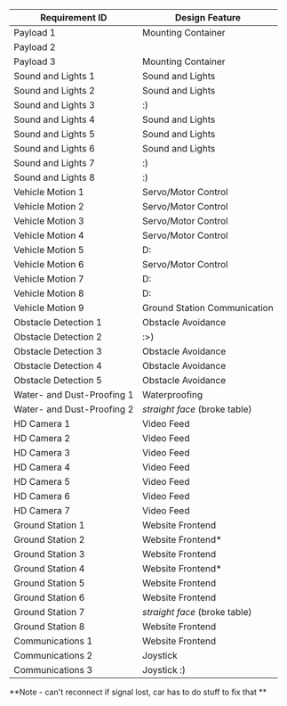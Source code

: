 | Requirement ID             | Design Feature               |
|----------------------------|------------------------------|
| Payload 1                  | Mounting Container           |
| Payload 2                  |                              |
| Payload 3                  | Mounting Container           |
| Sound and Lights 1         | Sound and Lights             |
| Sound and Lights 2         | Sound and Lights             |
| Sound and Lights 3         | :)                           |
| Sound and Lights 4         | Sound and Lights             |
| Sound and Lights 5         | Sound and Lights             |
| Sound and Lights 6         | Sound and Lights             |
| Sound and Lights 7         | :)                           |
| Sound and Lights 8         | :)                           |
| Vehicle Motion 1           | Servo/Motor Control          |
| Vehicle Motion 2           | Servo/Motor Control          |
| Vehicle Motion 3           | Servo/Motor Control          |
| Vehicle Motion 4           | Servo/Motor Control          |
| Vehicle Motion 5           | D:                           |
| Vehicle Motion 6           | Servo/Motor Control          |
| Vehicle Motion 7           | D:                           |
| Vehicle Motion 8           | D:                           |
| Vehicle Motion 9           | Ground Station Communication |
| Obstacle Detection 1       | Obstacle Avoidance           |
| Obstacle Detection 2       | :&gt;)                       |
| Obstacle Detection 3       | Obstacle Avoidance           |
| Obstacle Detection 4       | Obstacle Avoidance           |
| Obstacle Detection 5       | Obstacle Avoidance           |
| Water- and Dust-Proofing 1 | Waterproofing                |
| Water- and Dust-Proofing 2 | *straight face* (broke table)|
| HD Camera 1                | Video Feed                   |
| HD Camera 2                | Video Feed                   |
| HD Camera 3                | Video Feed                   |
| HD Camera 4                | Video Feed                   |
| HD Camera 5                | Video Feed                   |
| HD Camera 6                | Video Feed                   |
| HD Camera 7                | Video Feed                   |
| Ground Station 1           | Website Frontend             |
| Ground Station 2           | Website Frontend\*           |
| Ground Station 3           | Website Frontend             |
| Ground Station 4           | Website Frontend\*           |
| Ground Station 5           | Website Frontend             |
| Ground Station 6           | Website Frontend             |
| Ground Station 7           | *straight face* (broke table)|
| Ground Station 8           | Website Frontend             |
| Communications 1           | Website Frontend             |
| Communications 2           | Joystick                     |
| Communications 3           | Joystick :)                  |

**Note - can't reconnect if signal lost, car has to do stuff to fix that **
